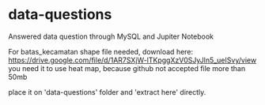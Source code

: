 # data-questions
Answered data question through MySQL and Jupiter Notebook

For batas_kecamatan shape file needed, download here:
https://drive.google.com/file/d/1AR7SXjW-lTKpggXzV0SJyJln5_ueISvy/view
you need it to use heat map, because github not accepted file more than 50mb

place it on 'data-questions' folder and 'extract here' directly.
